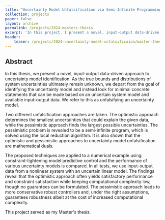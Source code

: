 ```yaml
---
title: "Uncertainty Model Unfalsification via Semi-Infinite Programming and Local Reduction"
collection: projects
paper: false
layout: archive
permalink: /projects/2024-masters-thesis
excerpt: 'In this project, I present a novel, input-output data-driven approach to uncertainty model identification. This project served as my Master\'s thesis'
header:
    teaser: /projects/2024-uncertainty-model-unfalsificaion/master-thesis-teaser-teaser.png
---
```


Abstract
-------

In this thesis, we present a novel, input-output data-driven approach to uncertainty model identification. As the true bounds and distributions of system uncertainties ultimately remain unknown, we depart from the goal of identifying the uncertainty model and instead look for minimal concrete statements that can be made based on an uncertain system model and available input-output data. We refer to this as unfalsifying an uncertainty model.

Two different unfalsification approaches are taken. The optimistic approach determines the smallest uncertainties that could explain the given data, while the pessimistic approach finds the largest possible uncertainties. The pessimistic problem is revealed to be a semi-infinite program, which is solved using the local reduction algorithm. It is also shown that the optimistic and pessimistic approaches to uncertainty model unfalsification are mathematical duals.

The proposed techniques are applied to a numerical example using constraint-tightening model predictive control and the performance of various uncertainty models is compared. In all tests, we use input-output data from a nonlinear system with an uncertain linear model. The findings reveal that the optimistic approach often yields satisfactory performance and constraint satisfaction while keeping computational complexity low, though no guarantees can be formulated. The pessimistic approach leads to more conservative robust controllers and, under the right assumptions, guarantees robustness albeit at the cost of increased computational complexity.

This project served as my Master's thesis.
